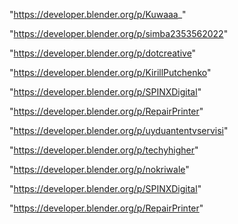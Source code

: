 "https://developer.blender.org/p/Kuwaaa_"

"https://developer.blender.org/p/simba2353562022"

"https://developer.blender.org/p/dotcreative"

"https://developer.blender.org/p/KirillPutchenko"

"https://developer.blender.org/p/SPINXDigital"

"https://developer.blender.org/p/RepairPrinter"

 
"https://developer.blender.org/p/uyduantentvservisi"


"https://developer.blender.org/p/techyhigher"


"https://developer.blender.org/p/nokriwale"


"https://developer.blender.org/p/SPINXDigital"


"https://developer.blender.org/p/RepairPrinter"


 
